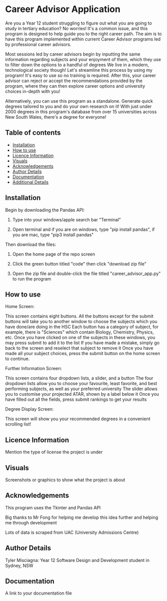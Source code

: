 # Career Advisor Application
Are you a Year 12 student struggling to figure out what you are going to study in tertiary education? No worries! It's a common issue, and this program is designed to help guide you to the right career path.
The aim is to have this program implemented within current Career Advisor programs led by professional career advisors.

Most sessions led by career advisors begin by inputting the same information regarding subjects and your enjoyment of them, which they use to filter down the options to a handful of degrees
We live in a modern, technological society though! Let's streamline this process by using my program! It's easy to use so no training is required.
After this, your career advisor can reject or accept the recommendations provided by the program, where they can then explore career options and university choices in-depth with you!

Alternatively, you can use this program as a standalone. Generate quick degrees tailored to you and do your own research on it!
With just under 2000 degrees in this program's database from over 15 universities across New South Wales, there's a degree for everyone!

## Table of contents
- [Installation](#installation)
- [How to use](#howtouse)
- [Licence Information](#licenceinformation)
- [Visuals](#visuals)
- [Acknowledgements](#acknowledgements)
- [Author Details](#authordetails)
- [Documentation](#documentation)
- [Additional Details](#additionaldetails)


## Installation
Begin by downloading the Pandas API:

1. Type into your windows/apple search bar "Terminal"

2. Open terminal and if you are on windows, type "pip install pandas", if you are mac, type "pip3 install pandas"

Then download the files:

1. Open the home page of the repo screen

2. Click the green button titled "code" then click "download zip file"

3. Open the zip file and double-click the file titled "career_advisor_app.py" to run the program

## How to use

Home Screen:

This screen contains eight buttons. All the buttons except for the submit buttons will take you to another window to choose the subjects which you have done/are doing in the HSC
Each button has a category of subject, for example, there is "Sciences" which contain Biology, Chemistry, Physics, etc.
Once you have clicked on one of the subjects in these windows, you may press submit to add it to the list
If you have made a mistake, simply go back to the screen and reselect that subject to remove it
Once you have made all your subject choices, press the submit button on the home screen to continue.

Further Information Screen:

This screen contains four dropdown lists, a slider, and a button
The four dropdown lists allow you to choose your favourite, least favorite, and best performing subjects, as well as your preferred university
The slider allows you to customise your projected ATAR, shown by a label below it
Once you have filled out all the fields, press submit rankings to get your results

Degree Display Screen:

This screen will show you your recommended degrees in a convenient scrolling list!

## Licence Information
Mention the type of license the project is under

## Visuals
Screenshots or graphics to show what the project is about

## Acknowledgements
This program uses the Tkinter and Pandas API

Big thanks to Mr Fong for helping me develop this idea further and helping me through development

Lots of data is scraped from UAC (University Admissions Centre)

## Author Details
Tyler Misciagna: Year 12 Software Design and Development student in Sydney, NSW

## Documentation
A link to your documentation file
